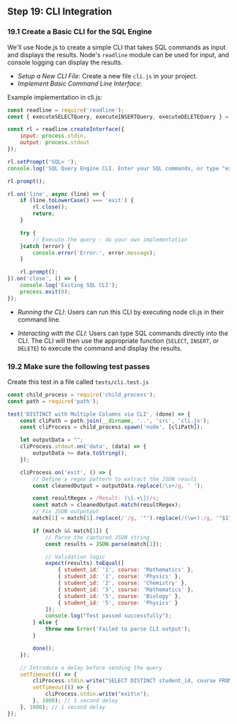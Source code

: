 ## Step 19: CLI Integration
### 19.1 Create a Basic CLI for the SQL Engine
We'll use Node.js to create a simple CLI that takes SQL commands as input and displays the results. Node's `readline` module can be used for input, and console logging can display the results.

- *Setup a New CLI File*: Create a new file `cli.js` in your project.
- *Implement Basic Command Line Interface*:

Example implementation in cli.js:

```javascript
const readline = require('readline');
const { executeSELECTQuery, executeINSERTQuery, executeDELETEQuery } = require('./queryExecuter');

const rl = readline.createInterface({
    input: process.stdin,
    output: process.stdout
});

rl.setPrompt('SQL> ');
console.log('SQL Query Engine CLI. Enter your SQL commands, or type "exit" to quit.');

rl.prompt();

rl.on('line', async (line) => {
    if (line.toLowerCase() === 'exit') {
        rl.close();
        return;
    }

    try {
        // Execute the query - do your own implementation
    }catch (error) {
        console.error('Error:', error.message);
    }

    rl.prompt();
}).on('close', () => {
    console.log('Exiting SQL CLI');
    process.exit(0);
});
```

- *Running the CLI*: Users can run this CLI by executing node cli.js in their command line.

- *Interacting with the CLI*: Users can type SQL commands directly into the CLI. The CLI will then use the appropriate function (`SELECT`, `INSERT`, or `DELETE`) to execute the command and display the results.

### 19.2 Make sure the following test passes

Create this test in a file called `tests/cli.test.js`

```javascript
const child_process = require('child_process');
const path = require('path');

test('DISTINCT with Multiple Columns via CLI', (done) => {
    const cliPath = path.join(__dirname, '..', 'src', 'cli.js');
    const cliProcess = child_process.spawn('node', [cliPath]);

    let outputData = "";
    cliProcess.stdout.on('data', (data) => {
        outputData += data.toString();
    });

    cliProcess.on('exit', () => {
        // Define a regex pattern to extract the JSON result
        const cleanedOutput = outputData.replace(/\s+/g, ' ');

        const resultRegex = /Result: (\[.+\])/s;
        const match = cleanedOutput.match(resultRegex);
        // Fix JSON outputput
        match[1] = match[1].replace(/'/g, '"').replace(/(\w+):/g, '"$1":');

        if (match && match[1]) {
            // Parse the captured JSON string
            const results = JSON.parse(match[1]);

            // Validation logic
            expect(results).toEqual([
                { student_id: '1', course: 'Mathematics' },
                { student_id: '1', course: 'Physics' },
                { student_id: '2', course: 'Chemistry' },
                { student_id: '3', course: 'Mathematics' },
                { student_id: '5', course: 'Biology' },
                { student_id: '5', course: 'Physics' }
            ]);
            console.log("Test passed successfully");
        } else {
            throw new Error('Failed to parse CLI output');
        }

        done();
    });

    // Introduce a delay before sending the query
    setTimeout(() => {
        cliProcess.stdin.write("SELECT DISTINCT student_id, course FROM enrollment\n");
        setTimeout(() => {
            cliProcess.stdin.write("exit\n");
        }, 1000); // 1 second delay
    }, 1000); // 1 second delay
});
```

